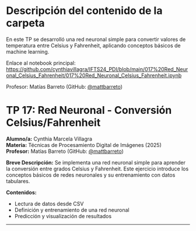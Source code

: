 # Descripción del contenido de la carpeta
En este TP se desarrolló una red neuronal simple para convertir valores de temperatura entre Celsius y Fahrenheit, aplicando conceptos básicos de machine learning.

Enlace al notebook principal: https://github.com/cynthiavillagra/IFTS24_PDI/blob/main/017%20Red_Neuronal_Celsius_Fahrenheit/017%20Red_Neuronal_Celsius_Fahrenheit.ipynb

Profesor: Matías Barreto (GitHub: [@mattbarreto](https://github.com/mattbarreto))

# TP 17: Red Neuronal - Conversión Celsius/Fahrenheit

**Alumno/a:** Cynthia Marcela Villagra  
**Materia:** Técnicas de Procesamiento Digital de Imágenes (2025)  
**Profesor:** Matías Barreto (GitHub: [@mattbarreto](https://github.com/mattbarreto))

**Breve Descripción:**
Se implementa una red neuronal simple para aprender la conversión entre grados Celsius y Fahrenheit. Este ejercicio introduce los conceptos básicos de redes neuronales y su entrenamiento con datos tabulares.

**Contenidos:**
- Lectura de datos desde CSV
- Definición y entrenamiento de una red neuronal
- Predicción y visualización de resultados

---
